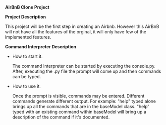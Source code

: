 **AirBnB Clone Project**


**Project Description**

This project will be the first step in creating an Airbnb. However this AirBnB will not have all the features of the orginal, it will only have few of the implemented features.

**Command Interpreter Description**

* How to start it.

	The command Interpreter can be started by executing the console.py.
	After, executing the .py file the prompt will come up and then commands can be typed.

* How to use it.

	Once the prompt is visible, commands may be entered. 
	Different commands generate different output. 
	For example: "help" typed alone brings up all the commands that are in the baseModel class.
	"help" typed with an existing command within baseModel will bring up a description of the command if it's documented.  
	

